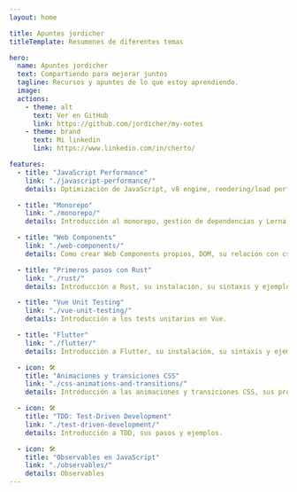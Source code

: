 ```yaml
---
layout: home

title: Apuntes jordicher
titleTemplate: Resumenes de diferentes temas

hero:
  name: Apuntes jordicher
  text: Compartiendo para mejorar juntos
  tagline: Recursos y apuntes de lo que estoy aprendiendo.
  image:
  actions:
    - theme: alt
      text: Ver en GitHub
      link: https://github.com/jordicher/my-notes
    - theme: brand
      text: Mi linkedin
      link: https://www.linkedin.com/in/cherto/

features:
  - title: "JavaScript Performance"
    link: "./javascript-performance/"
    details: Optimización de JavaScript, v8 engine, rendering/load performance, caching, etc.

  - title: "Monorepo"
    link: "./monorepo/"
    details: Introducción al monorepo, gestión de dependencias y Lerna.

  - title: "Web Components"
    link: "./web-components/"
    details: Como crear Web Components propios, DOM, su relación con css y js y múltiples ejemplos.

  - title: "Primeros pasos con Rust"
    link: "./rust/"
    details: Introducción a Rust, su instalación, su sintaxis y ejemplos.

  - title: "Vue Unit Testing"
    link: "./vue-unit-testing/"
    details: Introducción a los tests unitarios en Vue.

  - title: "Flutter"
    link: "./flutter/"
    details: Introducción a Flutter, su instalación, su sintaxis y ejemplos.

  - icon: 🛠️
    title: "Animaciones y transiciones CSS"
    link: "./css-animations-and-transitions/"
    details: Introducción a las animaciones y transiciones CSS, sus propiedades y ejemplos.

  - icon: 🛠️
    title: "TDD: Test-Driven Development"
    link: "./test-driven-development/"
    details: Introducción a TDD, sus pasos y ejemplos.

  - icon: 🛠️
    title: "Observables en JavaScript"
    link: "./observables/"
    details: Observables
---
```


